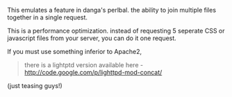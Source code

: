 This emulates a feature in danga's perlbal. the ability to join multiple files together in a single request.

This is a performance optimization. instead of requesting 5 seperate CSS or javascript files from your server, you can do it one request.


If you must use something inferior to Apache2,
> there is a lightptd version available here - http://code.google.com/p/lighttpd-mod-concat/

(just teasing guys!)